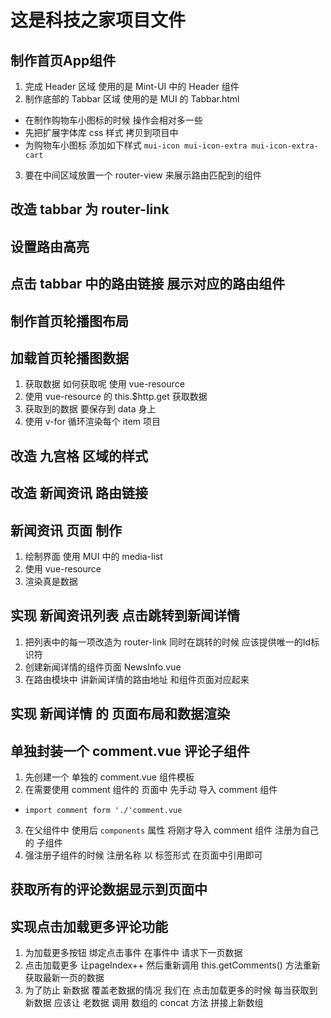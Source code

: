 # 这是科技之家项目文件

## 制作首页App组件
1. 完成 Header 区域 使用的是 Mint-UI 中的 Header 组件
2. 制作底部的 Tabbar 区域 使用的是 MUI 的 Tabbar.html
  + 在制作购物车小图标的时候 操作会相对多一些
  + 先把扩展字体库 css 样式 拷贝到项目中
  + 为购物车小图标 添加如下样式 `mui-icon mui-icon-extra mui-icon-extra-cart`
3. 要在中间区域放置一个 router-view 来展示路由匹配到的组件

## 改造 tabbar 为 router-link

## 设置路由高亮

## 点击 tabbar 中的路由链接 展示对应的路由组件

## 制作首页轮播图布局

## 加载首页轮播图数据
1. 获取数据 如何获取呢 使用 vue-resource
2. 使用 vue-resource 的 this.$http.get 获取数据
3. 获取到的数据 要保存到 data 身上
4. 使用 v-for 循环渲染每个 item 项目

## 改造 九宫格 区域的样式

## 改造 新闻资讯 路由链接

## 新闻资讯 页面 制作
1. 绘制界面 使用 MUI 中的 media-list
2. 使用 vue-resource
3. 渲染真是数据

## 实现 新闻资讯列表 点击跳转到新闻详情
1. 把列表中的每一项改造为 router-link 同时在跳转的时候 应该提供唯一的Id标识符
2. 创建新闻详情的组件页面 NewsInfo.vue
3. 在路由模块中 讲新闻详情的路由地址 和组件页面对应起来

## 实现 新闻详情 的 页面布局和数据渲染

## 单独封装一个 comment.vue 评论子组件
1. 先创建一个 单独的 comment.vue 组件模板
2. 在需要使用 comment 组件的 页面中 先手动 导入 comment 组件
  + `import comment form './'comment.vue`
3. 在父组件中 使用后 `components` 属性 将刚才导入 comment 组件 注册为自己的 子组件
4. 强注册子组件的时候 注册名称 以 标签形式 在页面中引用即可

## 获取所有的评论数据显示到页面中

## 实现点击加载更多评论功能
1. 为加载更多按钮 绑定点击事件 在事件中 请求下一页数据
2. 点击加载更多 让pageIndex++ 然后重新调用 this.getComments() 方法重新获取最新一页的数据
3. 为了防止 新数据 覆盖老数据的情况 我们在 点击加载更多的时候 每当获取到新数据 应该让 老数据 调用 数组的 concat 方法 拼接上新数组